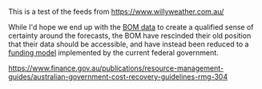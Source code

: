 This is a test of the feeds from https://www.willyweather.com.au/

While I'd hope we end up with the [BOM data](http://www.bom.gov.au/) to create a qualified sense of certainty around the forecasts, the BOM have rescinded their old position that their data should be accessible, and have instead been reduced to a [funding model](http://reg.bom.gov.au/other/charges.shtml) implemented by the current federal government.

https://www.finance.gov.au/publications/resource-management-guides/australian-government-cost-recovery-guidelines-rmg-304
